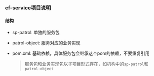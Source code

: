 ###  cf-service项目说明

#### 结构

+ sp-patrol: 单独的服务包

+ patrol-object: 服务对应的业务实现

+ pom.xml: 基础依赖，具体服务包会继承这个pom的依赖，不要重复引用

  > 服务包和业务实现包以子项目形式存在，如机构中的`sp-patrol`和`patrol-object`

